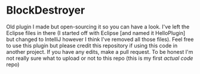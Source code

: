 # BlockDestroyer
Old plugin I made but open-sourcing it so you can have a look. I've left the Eclipse files in there (I started off with Eclipse \[and named it HelloPlugin] but changed to IntelliJ however I think I've removed all those files).
Feel free to use this plugin but please credit this repository if using this code in another project. If you have any edits, make a pull request.
To be honest I'm not really sure what to upload or not to this repo (this is my first *actual code* repo)

